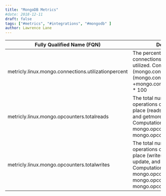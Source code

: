 ```yaml
---
title: "MongoDB Metrics"
#date: 2018-12-11
draft: false
tags: ["#metrics", "#integrations", "#mongodb" ]
author: Lawrence Lane
---
```



| Fully Qualified Name (FQN)                          | Description                                                                                                                                                                                                | Units   | Min | Max  | BASE | CORR | UTIL |
|-----------------------------------------------------|------------------------------------------------------------------------------------------------------------------------------------------------------------------------------------------------------------|---------|-----|------|------|------|------|
| metricly.linux.mongo.connections.utilizationpercent | The percentage of available connections currently being utilized. Computation: (mongo.connections.current / (mongo.connections.current +mongo.connections.available)) * 100                                | percent | 0   | 100  | yes  | no   | yes  |
| metricly.linux.mongo.opcounters.totalreads          | The total number of read operations currently taking place (reads include both query and getmore requests). Computation: mongo.opcounters.query + mongo.opcounters.germore                                 | count   | 0   | none | yes  | no   | no   |
| metricly.linux.mongo.opcounters.totalwrites         | The total number of write operations currently taking place (writes include insert, update, and delete requests). Computation: mongo.opcounters.insert + mongo.opcounters.update + mongo.opcounters.delete | count   | 0   | none | yes  | no   | no   |
